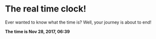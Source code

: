 # The real time clock!

Ever wanted to know what the time is? Well, your journey is about to end!

**The time is Nov 28, 2017, 06:39**